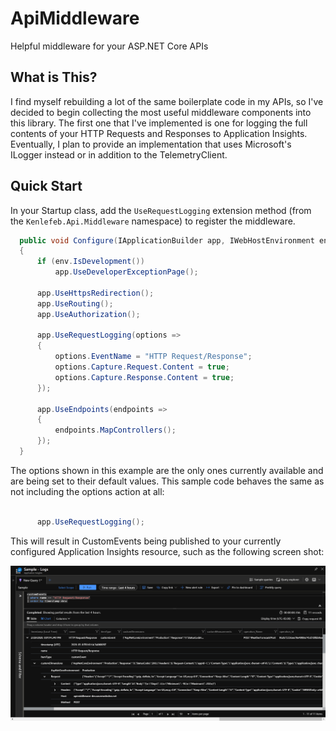 # ApiMiddleware
Helpful middleware for your ASP.NET Core APIs

## What is This?

I find myself rebuilding a lot of the same boilerplate code in my APIs, so I've decided to begin collecting the most useful middleware components into this library. The first one that I've implemented is one for logging the full contents of your HTTP Requests and Responses to Application Insights. Eventually, I plan to provide an implementation that uses Microsoft's ILogger instead or in addition to the TelemetryClient.

## Quick Start

In your Startup class, add the `UseRequestLogging` extension method (from the `Kenlefeb.Api.Middleware` namespace) to register the middleware.

```csharp
  public void Configure(IApplicationBuilder app, IWebHostEnvironment env)
  {
      if (env.IsDevelopment())
          app.UseDeveloperExceptionPage();

      app.UseHttpsRedirection();
      app.UseRouting();
      app.UseAuthorization();

      app.UseRequestLogging(options =>
      {
          options.EventName = "HTTP Request/Response";
          options.Capture.Request.Content = true;
          options.Capture.Response.Content = true;
      });

      app.UseEndpoints(endpoints =>
      {
          endpoints.MapControllers();
      });
  }
```

The options shown in this example are the only ones currently available and are being set to their default values. This sample 
code behaves the same as not including the options action at all:

```csharp

      app.UseRequestLogging();

```

This will result in CustomEvents being published to your currently configured Application Insights resource, such as the following screen shot:

![AI CustomEvents](assets/images/ai-customEvents.jpg)
